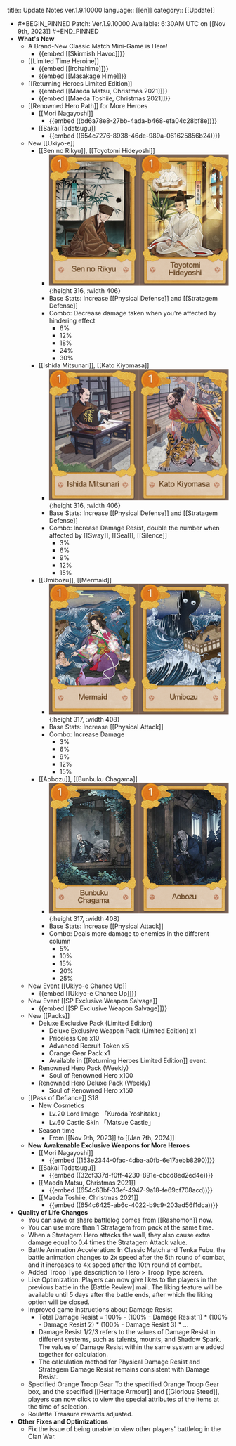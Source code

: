 title:: Update Notes ver.1.9.10000
language:: [[en]]
category:: [[Update]]

- #+BEGIN_PINNED
  Patch: Ver.1.9.10000
  Available: 6:30AM UTC on [[Nov 9th, 2023]] 
  #+END_PINNED
- **What's New**
	- A Brand-New Classic Match Mini-Game is Here!
		- {{embed [[Skirmish Havoc]]}}
	- [[Limited Time Heroine]]
		- {{embed [[Irohahime]]}}
		- {{embed [[Masakage Hime]]}}
	- [[Returning Heroes Limited Edition]]
		- {{embed [[Maeda Matsu, Christmas 2021]]}}
		- {{embed [[Maeda Toshiie, Christmas 2021]]}}
	- [[Renowned Hero Path]] for More Heroes
		- [[Mori Nagayoshi]]
			- {{embed ((bd6a78e8-27bb-4ada-b468-efa04c28bf8e))}}
		- [[Sakai Tadatsugu]]
			- {{embed ((654c7276-8938-46de-989a-061625856b24))}}
	- New [[Ukiyo-e]]
		- [[Sen no Rikyu]], [[Toyotomi Hideyoshi]]
			- ![image.png](../assets/image_1699514515131_0.png){:height 316, :width 406}
			- Base Stats: Increase [[Physical Defense]] and [[Stratagem Defense]]
			- Combo: Decrease damage taken when you're affected by hindering effect
				- 6%
				- 12%
				- 18%
				- 24%
				- 30%
		- [[Ishida Mitsunari]], [[Kato Kiyomasa]]
			- ![image.png](../assets/image_1699514545988_0.png){:height 316, :width 406}
			- Base Stats: Increase [[Physical Defense]] and [[Stratagem Defense]]
			- Combo: Increase Damage Resist, double the number when affected by [[Sway]], [[Seal]], [[Silence]]
				- 3%
				- 6%
				- 9%
				- 12%
				- 15%
		- [[Umibozu]], [[Mermaid]]
			- ![image.png](../assets/image_1699514433601_0.png){:height 317, :width 408}
			- Base Stats: Increase [[Physical Attack]]
			- Combo: Increase Damage
				- 3%
				- 6%
				- 9%
				- 12%
				- 15%
		- [[Aobozu]], [[Bunbuku Chagama]]
			- ![image.png](../assets/image_1699514463984_0.png){:height 317, :width 408}
			- Base Stats: Increase [[Physical Attack]]
			- Combo: Deals more damage to enemies in the different column
				- 5%
				- 10%
				- 15%
				- 20%
				- 25%
	- New Event [[Ukiyo-e Chance Up]]
		- {{embed [[Ukiyo-e Chance Up]]}}
	- New Event [[SP Exclusive Weapon Salvage]]
		- {{embed [[SP Exclusive Weapon Salvage]]}}
	- New [[Packs]]
		- Deluxe Exclusive Pack (Limited Edition)
			- Deluxe Exclusive Weapon Pack (Limited Edition) x1
			- Priceless Ore x10
			- Advanced  Recruit Token x5
			- Orange Gear Pack x1
			- Available in [[Returning Heroes Limited Edition]] event.
		- Renowned Hero Pack (Weekly)
			- Soul of Renowned Hero x100
		- Renowned Hero Deluxe Pack (Weekly)
			- Soul of Renowned Hero x150
	- [[Pass of Defiance]] S18
		- New Cosmetics
			- Lv.20 Lord Image 「Kuroda Yoshitaka」
			- Lv.60 Castle Skin 「Matsue Castle」
		- Season time
			- From [[Nov 9th, 2023]] to [[Jan 7th, 2024]]
	- **New Awakenable Exclusive Weapons for More Heroes**
		- [[Mori Nagayoshi]]
			- {{embed ((153e2344-0fac-4dba-a0fb-6e17aebb8290))}}
		- [[Sakai Tadatsugu]]
			- {{embed ((32cf337d-f0ff-4230-891e-cbcd8ed2ed4e))}}
		- [[Maeda Matsu, Christmas 2021]]
			- {{embed ((654c63bf-33ef-4947-9a18-fe69cf708acd))}}
		- [[Maeda Toshiie, Christmas 2021]]
			- {{embed ((654c6425-ab6c-4022-b9c9-203ad56f1dca))}}
- **Quality of Life Changes**
	- You can save or share battlelog comes from [[Rashomon]] now.
	- You can use more than 1 Stratagem from pack at the same time.
	- When a Stratagem Hero attacks the wall, they also cause extra damage equal to 0.4 times the Stratagem Attack value.
	- Battle Animation Acceleration:
	  In Classic Match and Tenka Fubu, the battle animation changes to 2x speed after the 5th round of combat, and it increases to 4x speed after the 10th round of combat.
	- Added Troop Type description to Hero > Troop Type screen.
	- Like Optimization: 
	  Players can now give likes to the players in the previous battle in the [Battle Review] mail. The liking feature will be available until 5 days after the battle ends, after which the liking option will be closed.
	- Improved game instructions about Damage Resist
		- Total Damage Resist = 100% - (100% - Damage Resist 1) * (100% - Damage Resist 2) * (100% - Damage Resist 3) * ...
		- Damage Resist 1/2/3 refers to the values of Damage Resist in different systems, such as talents, mounts, and Shadow Spark. The values of Damage Resist within the same system are added together for calculation.
		- The calculation method for Physical Damage Resist and Stratagem Damage Resist remains consistent with Damage Resist.
	- Specified Orange Troop Gear
	  To the specified Orange Troop Gear box, and the specified [[Heritage Armour]] and [[Glorious Steed]], players can now click to view the special attributes of the items at the time of selection.
	- Roulette Treasure rewards adjusted.
- **Other Fixes and Optimizations**
	- Fix the issue of being unable to view other players' battlelog in the Clan War.